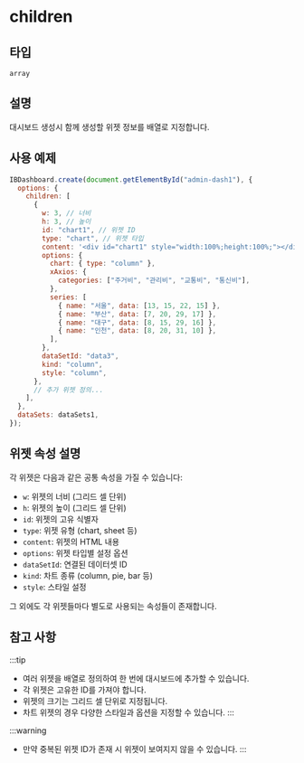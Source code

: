# children

## 타입

`array`

## 설명

대시보드 생성시 함께 생성할 위젯 정보를 배열로 지정합니다.

## 사용 예제

```javascript
IBDashboard.create(document.getElementById("admin-dash1"), {
  options: {
    children: [
      {
        w: 3, // 너비
        h: 3, // 높이
        id: "chart1", // 위젯 ID
        type: "chart", // 위젯 타입
        content: '<div id="chart1" style="width:100%;height:100%;"></div>', // 위젯 내용
        options: {
          chart: { type: "column" },
          xAxios: {
            categories: ["주거비", "관리비", "교통비", "통신비"],
          },
          series: [
            { name: "서울", data: [13, 15, 22, 15] },
            { name: "부산", data: [7, 20, 29, 17] },
            { name: "대구", data: [8, 15, 29, 16] },
            { name: "인천", data: [8, 20, 31, 10] },
          ],
        },
        dataSetId: "data3",
        kind: "column",
        style: "column",
      },
      // 추가 위젯 정의...
    ],
  },
  dataSets: dataSets1,
});
```

## 위젯 속성 설명

각 위젯은 다음과 같은 공통 속성을 가질 수 있습니다:

- `w`: 위젯의 너비 (그리드 셀 단위)
- `h`: 위젯의 높이 (그리드 셀 단위)
- `id`: 위젯의 고유 식별자
- `type`: 위젯 유형 (chart, sheet 등)
- `content`: 위젯의 HTML 내용
- `options`: 위젯 타입별 설정 옵션
- `dataSetId`: 연결된 데이터셋 ID
- `kind`: 차트 종류 (column, pie, bar 등)
- `style`: 스타일 설정

그 외에도 각 위젯들마다 별도로 사용되는 속성들이 존재합니다.

## 참고 사항
:::tip
- 여러 위젯을 배열로 정의하여 한 번에 대시보드에 추가할 수 있습니다.
- 각 위젯은 고유한 ID를 가져야 합니다.
- 위젯의 크기는 그리드 셀 단위로 지정됩니다.
- 차트 위젯의 경우 다양한 스타일과 옵션을 지정할 수 있습니다.
:::

:::warning
- 만약 중복된 위젯 ID가 존재 시 위젯이 보여지지 않을 수 있습니다.
:::

